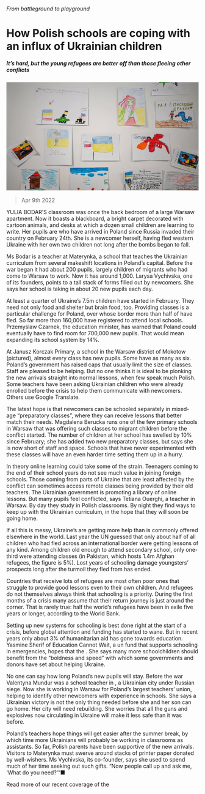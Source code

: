 ###### From battleground to playground

# How Polish schools are coping with an influx of Ukrainian children 

##### It’s hard, but the young refugees are better off than those fleeing other conflicts 

![image](images/20220409_eup505.jpg) 

> Apr 9th 2022 

YULIA BODAR’S classroom was once the back bedroom of a large Warsaw apartment. Now it boasts a blackboard, a bright carpet decorated with cartoon animals, and desks at which a dozen small children are learning to write. Her pupils are  who have arrived in Poland since Russia invaded their country on February 24th. She is a newcomer herself, having fled western Ukraine with her own two children not long after the bombs began to fall.

Ms Bodar is a teacher at Materynka, a school that teaches the Ukrainian curriculum from several makeshift locations in Poland’s capital. Before the war began it had about 200 pupils, largely children of migrants who had come to Warsaw to work. Now it has around 1,000. Larysa Vychivska, one of its founders, points to a tall stack of forms filled out by newcomers. She says her school is taking in about 20 new pupils each day.


At least a quarter of Ukraine’s 7.5m children have  started in February. They need not only food and shelter but brain food, too. Providing classes is a particular challenge for Poland, over whose border more than half of  have fled. So far more than 160,000 have registered to attend local schools. Przemyslaw Czarnek, the education minister, has warned that Poland could eventually have to find room for 700,000 new pupils. That would mean expanding its school system by 14%.

At Janusz Korczak Primary, a school in the Warsaw district of Mokotow (pictured), almost every class has new pupils. Some have as many as six. Poland’s government has raised caps that usually limit the size of classes. Staff are pleased to be helping. But no one thinks it is ideal to be plonking the new arrivals straight into normal lessons, when few speak much Polish. Some teachers have been asking Ukrainian children who were already enrolled before the crisis to help them communicate with newcomers. Others use Google Translate.

The latest hope is that newcomers can be schooled separately in mixed-age “preparatory classes”, where they can receive lessons that better match their needs. Magdalena Berucka runs one of the few primary schools in Warsaw that was offering such classes to migrant children before the conflict started. The number of children at her school has swelled by 10% since February; she has added two new preparatory classes, but says she is now short of staff and space. Schools that have never experimented with these classes will have an even harder time setting them up in a hurry.

In theory online learning could take some of the strain. Teenagers coming to the end of their school years do not see much value in joining foreign schools. Those coming from parts of Ukraine that are least affected by the conflict can sometimes access remote classes being provided by their old teachers. The Ukrainian government is promoting a library of online lessons. But many pupils feel conflicted, says Tetiana Ouerghi, a teacher in Warsaw. By day they study in Polish classrooms. By night they find ways to keep up with the Ukrainian curriculum, in the hope that they will soon be going home.

If all this is messy, Ukraine’s  are getting more help than is commonly offered elsewhere in the world. Last year the UN guessed that only about half of all children who had fled across an international border were getting lessons of any kind. Among children old enough to attend secondary school, only one-third were attending classes (in Pakistan, which hosts 1.4m Afghan refugees, the figure is 5%). Lost years of schooling damage youngsters’ prospects long after the turmoil they fled from has ended.

Countries that receive lots of refugees are most often poor ones that struggle to provide good lessons even to their own children. And refugees do not themselves always think that schooling is a priority. During the first months of a crisis many assume that their return journey is just around the corner. That is rarely true: half the world’s refugees have been in exile five years or longer, according to the World Bank.

Setting up new systems for schooling is best done right at the start of a crisis, before global attention and funding has started to wane. But in recent years only about 3% of humanitarian aid has gone towards education. Yasmine Sherif of Education Cannot Wait, a un fund that supports schooling in emergencies, hopes that the . She says many more schoolchildren should benefit from the “boldness and speed” with which some governments and donors have set about helping Ukraine.

No one can say how long Poland’s new pupils will stay. Before the war Valentyna Mundur was a school teacher in , a Ukrainian city under Russian siege. Now she is working in Warsaw for Poland’s largest teachers’ union, helping to identify other newcomers with experience in schools. She says a Ukrainian victory is not the only thing needed before she and her son can go home. Her city will need rebuilding. She worries that all the guns and explosives now circulating in Ukraine will make it less safe than it was before.

Poland’s teachers hope things will get easier after the summer break, by which time more Ukrainians will probably be working in classrooms as assistants. So far, Polish parents have been supportive of the new arrivals. Visitors to Materynka must swerve around stacks of printer paper donated by well-wishers. Ms Vychivska, its co-founder, says she used to spend much of her time seeking out such gifts. “Now people call up and ask me, ‘What do you need?’”■

Read more of our recent coverage of the 

